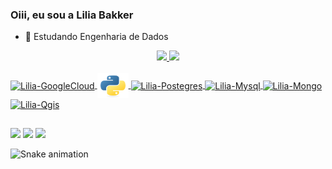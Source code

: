 ### Oiii, eu sou a Lilia Bakker

- 🌱 Estudando Engenharia de Dados

<div align="center">
  <a href="https://github.com/liliabakker">
  <img height="180em" src="https://github-readme-stats.vercel.app/api?username=liliabakker&show_icons=true&theme=dracula&include_all_commits=true&count_private=true"/>
  <img height="180em" src="https://github-readme-stats.vercel.app/api/top-langs/?username=liliabakker&layout=compact&langs_count=7&theme=dracula"/>
 </div>
<div style="display: inline_block"><br>
  <img align="center" alt="Lilia-GoogleCloud" height="90" width="110" src="https://cdn.jsdelivr.net/gh/devicons/devicon/icons/googlecloud/googlecloud-original-wordmark.svg">
  <img align="center" alt="Lilia-Python" height="40" width="50" src="https://raw.githubusercontent.com/devicons/devicon/master/icons/python/python-original.svg">
  <img align="center" alt="Lilia-Postegres" height="40" width="40" src="https://cdn.jsdelivr.net/gh/devicons/devicon/icons/postgresql/postgresql-original.svg">
  <img align="center" alt="Lilia-Mysql" height="60" width="80" src="https://cdn.jsdelivr.net/gh/devicons/devicon/icons/mysql/mysql-original-wordmark.svg">
  <img align="center" alt="Lilia-Mongo" height="40" width="50" src="https://cdn.jsdelivr.net/gh/devicons/devicon/icons/mongodb/mongodb-original.svg"> 
  <img align="center" alt="Lilia-Qgis" height="40" width="50" src="https://upload.wikimedia.org/wikipedia/commons/9/91/QGIS_logo_new.svg">
</div>
                             
  ##
 
<div> 
 
  <a href="https://instagram.com/liliabakker" target="_blank"><img src="https://img.shields.io/badge/-Instagram-%23E4405F?style=for-the-badge&logo=instagram&logoColor=white" target="_blank"></a>
   <a href = "mailto:liliabakker.lb@gmail.com"><img src="https://img.shields.io/badge/-Gmail-%23333?style=for-the-badge&logo=gmail&logoColor=white" target="_blank"></a>
  <a href= "https://www.linkedin.com/in/lilia-bakker-9207a067/" target="_blank"><img src="https://img.shields.io/badge/-LinkedIn-%230077B5?style=for-the-badge&logo=linkedin&logoColor=white" target="_blank"></a>
  
   ![Snake animation](https://github.com/liliabakker/liliabakker/blob/output/github-contribution-grid-snake.svg)

</div>
